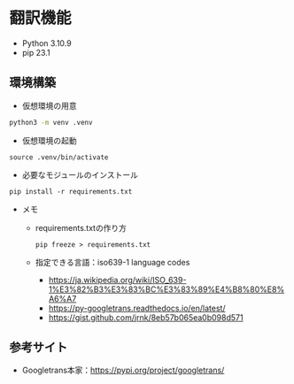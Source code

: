 # 翻訳機能

- Python 3.10.9
- pip 23.1

## 環境構築

- 仮想環境の用意

```bash
python3 -m venv .venv
```

- 仮想環境の起動

```shell
source .venv/bin/activate
```

- 必要なモジュールのインストール

```shell
pip install -r requirements.txt
```

- メモ
  - requirements.txtの作り方

	```shell
	pip freeze > requirements.txt
	```

  - 指定できる言語：iso639-1 language codes
    - https://ja.wikipedia.org/wiki/ISO_639-1%E3%82%B3%E3%83%BC%E3%83%89%E4%B8%80%E8%A6%A7
    - https://py-googletrans.readthedocs.io/en/latest/
    - https://gist.github.com/jrnk/8eb57b065ea0b098d571

## 参考サイト

- Googletrans本家：https://pypi.org/project/googletrans/

